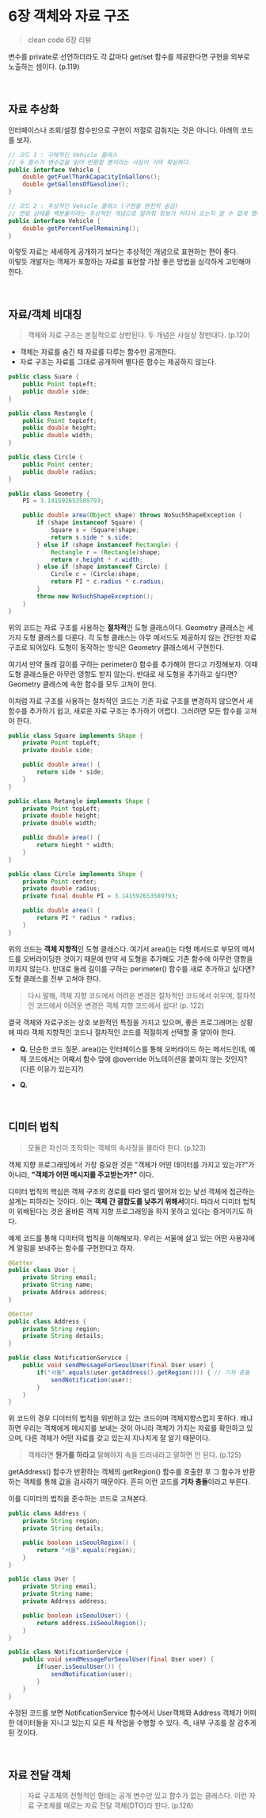 # 6장 객체와 자료 구조

> clean code 6장 리뷰

변수를 private로 선언하더라도 각 값마다 get/set 함수를 제공한다면 구현을 외부로 노출하는 셈이다. (p.119)

</br>

## 자료 추상화

인터페이스나 조회/설정 함수만으로 구현이 저절로 감춰지는 것은 아니다. 아래의 코드를 보자.

```java
// 코드 1 : 구체적인 Vehicle 클래스
// 두 함수가 변수값을 읽어 반환할 뿐이라는 사실이 거의 확실하다.
public interface Vehicle {
	double getFuelThankCapacityInGallons();
	double getGallonsOfGasoline();
}
```

```java
// 코드 2 : 추상적인 Vehicle 클래스 (구현을 완전히 숨김)
// 연료 상태를 백분율이라는 추상적인 개념으로 알려줘 정보가 어디서 오는지 알 수 없게 했다.
public interface Vehicle {
	double getPercentFuelRemaining();
}
```

이렇듯 자료는 세세하게 공개하기 보다는 추상적인 개념으로 표현하는 편이 좋다. </br>
이렇듯 개발자는 객체가 포함하는 자료를 표현할 가장 좋은 방법을 심각하게 고민해야 한다.

</br>

## 자료/객체 비대칭

> 객체와 자료 구조는 본질적으로 상반된다. 두 개념은 사실상 정반대다. (p.120)

- 객체는 자료를 숨긴 채 자료를 다루는 함수만 공개한다.
- 자료 구조는 자료를 그대로 공개하며 별다른 함수는 제공하지 않는다.

```java
public class Suare {
	public Point topLeft;
	public double side;
}

public class Restangle {
	public Point topLeft;
	public double height;
	public double width;
}

public class Circle {
	public Point center;
	public double radius;
}

public class Geometry {
	PI = 3.141592653589793;

	public double area(Object shape) throws NoSuchShapeException {
		if (shape instanceof Square) {
			Square s = (Square)shape;
			return s.side * s.side;
		} else if (shape instanceof Rectangle) {
			Rectangle r = (Rectangle)shape;
			return r.height * r.width;
		} else if (shape instanceof Circle) {
			Circle c = (Circle)shape;
			return PI * c.radius * c.radius;
		}
		throw new NoSuchShapeException();
	}
}
```

위의 코드는 자료 구조를 사용하는 **절차적**인 도형 클래스이다. Geometry 클래스는 세 가지 도형 클래스를 다룬다. 각 도형 클래스는 아무 메서드도 제공하지 않는 간단한 자료 구조로 되어있다. 도형이 동작하는 방식은 Geometry 클래스에서 구현한다.

여기서 만약 둘레 길이를 구하는 perimeter() 함수를 추가해야 한다고 가정해보자. 이때 도형 클래스들은 아무런 영향도 받지 않는다.
반대로 새 도형을 추가하고 싶다면? Geometry 클래스에 속한 함수를 모두 고쳐야 한다.

이처럼 자료 구조를 사용하는 절차적인 코드는 기존 자료 구조를 변경하지 않으면서 새 함수를 추가하기 쉽고, 새로운 자료 구조는 추가하기 어렵다. 그러려면 모든 함수를 고쳐야 한다.

```java
public class Square implements Shape {
	private Point topLeft;
	private double side;

	public double area() {
		return side * side;
	}
}

public class Retangle implements Shape {
	private Point topLeft;
	private double height;
	private double width;

	public double area() {
		return hieght * width;
	}
}

public class Circle implements Shape {
	private Point center;
	private double radius;
	private final double PI = 3.141592653589793;

	public double area() {
		return PI * radius * radius;
	}
}
```

위의 코드는 **객체 지향적**인 도형 클래스다. 여기서 area()는 다형 메서드로 부모의 메서드를 오버라이딩한 것이기 때문에 만약 새 도형을 추가해도 기존 함수에 아무런 영향을 미치지 않는다.
반대로 둘레 길이를 구하는 perimeter() 함수를 새로 추가하고 싶다면? 도형 클래스를 전부 고쳐야 한다.

> 다시 말해, 객체 지향 코드에서 어려운 변경은 절차적인 코드에서 쉬우며, 절차적인 코드에서 어려운 변경은 객체 지향 코드에서 쉽다! (p. 122)

결국 객체와 자료구조는 상호 보완적인 특징을 가지고 있으며, 좋은 프로그래머는 상황에 따라 객체 지향적인 코드나 절차적인 코드를 적절하게 선택할 줄 알아야 한다.

- **Q.** 단순한 코드 질문. area()는 인터페이스를 통해 오버라이드 하는 메서드인데, 예제 코드에서는 어째서 함수 앞에 @override 어노테이션을 붙이지 않는 것인지? (다른 이유가 있는지?)

- **Q.**

</br>

## 디미터 법칙

> 모듈은 자신이 조작하는 객체의 속사정을 몰라야 한다. (p.123)

객체 지향 프로그래밍에서 가장 중요한 것은 "객체가 어떤 데이터를 가지고 있는가?"가 아니라, **"객체가 어떤 메시지를 주고받는가?"** 이다.

디미터 법칙의 핵심은 객체 구조의 경로를 따라 멀리 떨어져 있는 낯선 객체에 접근하는 설계는 피하라는 것이다. 이는 **객체 간 결합도를 낮추기 위해서**이다. 따라서 디미터 법칙이 위배된다는 것은 올바른 객체 지향 프로그래밍을 하지 못하고 있다는 증거이기도 하다.

예제 코드를 통해 디미터의 법칙을 이해해보자. 우리는 서울에 살고 있는 어떤 사용자에게 알림을 보내주는 함수를 구현한다고 하자.

```java
@Getter
public class User {
	private String email;
	private String name;
	private Address address;
}

@Getter
public class Address {
	private String region;
	private String details;
}

public class NotificationService {
	public void sendMessageForSeoulUser(final User user) {
		if("서울".equals(user.getAddress().getRegion())) { // 기차 충돌
			sendNotification(user);
		}
	}
}
```

위 코드의 경우 디미터의 법칙을 위반하고 있는 코드이며 객체지향스럽지 못하다. 왜냐하면 우리는 객체에게 메시지를 보내는 것이 아니라 객체가 가지는 자료를 확인하고 있으며, 다른 객체가 어떤 자료를 갖고 있는지 지나치게 잘 알기 때문이다.

> 객체라면 **뭔가를 하라고** 말해야지 속을 드러내라고 말하면 안 된다. (p.125)

getAddress() 함수가 반환하는 객체의 getRegion() 함수를 호출한 후 그 함수가 반환하는 객체를 통해 값을 검사하기 때문이다. 흔히 이런 코드를 **기차 충돌**이라고 부른다.

이를 디미터의 법칙을 준수하는 코드로 고쳐본다.

```java
public class Address {
	private String region;
	private String details;

	public boolean isSeoulRegion() {
		return "서울".equals(region);
	}
}

public class User {
	private String email;
	private String name;
	private Address address;

	public boolean isSeoulUser() {
		return address.isSeoulRegion();
	}
}

public class NotificationService {
	public void sendMessageForSeoulUser(final User user) {
		if(user.isSeoulUser()) {
			sendNotification(user);
		}
	}
}
```

수정된 코드를 보면 NotificationService 함수에서 User객체와 Address 객체가 어떠한 데이터들을 지니고 있는지 모른 채 작업을 수행할 수 있다. 즉, 내부 구조를 잘 감추게 된 것이다.

</br>

## 자료 전달 객체

> 자료 구조체의 전형적인 형태는 공개 변수만 있고 함수가 없는 클래스다. 이런 자료 구조체를 때로는 자료 전달 객체(DTO)라 한다. (p.126)

